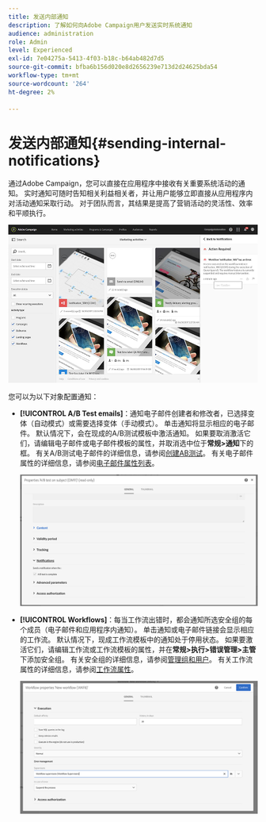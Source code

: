 ```yaml
---
title: 发送内部通知
description: 了解如何向Adobe Campaign用户发送实时系统通知
audience: administration
role: Admin
level: Experienced
exl-id: 7e04275a-5413-4f03-b18c-b64ab482d7d5
source-git-commit: bfba6b156d020e8d2656239e713d2d24625bda54
workflow-type: tm+mt
source-wordcount: '264'
ht-degree: 2%

---
```


# 发送内部通知{#sending-internal-notifications}

通过Adobe Campaign，您可以直接在应用程序中接收有关重要系统活动的通知。 实时通知可随时告知相关利益相关者，并让用户能够立即直接从应用程序内对活动通知采取行动。 对于团队而言，其结果是提高了营销活动的灵活性、效率和平顺执行。

![](assets/pulse_3.png)

您可以为以下对象配置通知：

* **[!UICONTROL A/B Test emails]**：通知电子邮件创建者和修改者，已选择变体（自动模式）或需要选择变体（手动模式）。 单击通知将显示相应的电子邮件。 默认情况下，会在现成的A/B测试模板中激活通知。 如果要取消激活它们，请编辑电子邮件或电子邮件模板的属性，并取消选中位于&#x200B;**常规>通知**&#x200B;下的框。 有关A/B测试电子邮件的详细信息，请参阅[创建AB测试](../../channels/using/designing-an-a-b-test-email.md)。 有关电子邮件属性的详细信息，请参阅[电子邮件属性列表](../../administration/using/configuring-email-channel.md#list-of-email-properties)。

  ![](assets/pulse_2.png)

* **[!UICONTROL Workflows]**：每当工作流出错时，都会通知所选安全组的每个成员（电子邮件和应用程序内通知）。 单击通知或电子邮件链接会显示相应的工作流。 默认情况下，现成工作流模板中的通知处于停用状态。 如果要激活它们，请编辑工作流或工作流模板的属性，并在&#x200B;**常规>执行>错误管理>主管**&#x200B;下添加安全组。 有关安全组的详细信息，请参阅[管理组和用户](../../administration/using/managing-groups-and-users.md)。 有关工作流属性的详细信息，请参阅[工作流属性](../../automating/using/managing-execution-options.md)。

  ![](assets/pulse_1.png)
